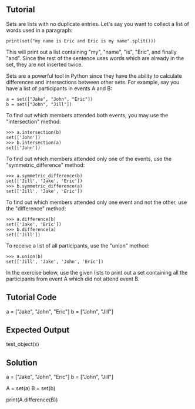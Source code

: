 Tutorial
--------

Sets are lists with no duplicate entries. Let's say you want to collect a list of words used in a paragraph:

    print(set("my name is Eric and Eric is my name".split()))

This will print out a list containing "my", "name", "is", "Eric", and finally "and". Since the rest of the sentence uses words which are already in the set, they are not inserted twice.

Sets are a powerful tool in Python since they have the ability to calculate differences and intersections between other sets. For example, say you have a list of participants in events A and B:

    a = set(["Jake", "John", "Eric"])
    b = set(["John", "Jill"])

To find out which members attended both events, you may use the "intersection" method:

    >>> a.intersection(b)
    set(['John'])
    >>> b.intersection(a)
    set(['John'])

To find out which members attended only one of the events, use the "symmetric_difference" method:

    >>> a.symmetric_difference(b)
    set(['Jill', 'Jake', 'Eric'])
    >>> b.symmetric_difference(a)
    set(['Jill', 'Jake', 'Eric'])

To find out which members attended only one event and not the other, use the "difference" method:

    >>> a.difference(b)
    set(['Jake', 'Eric'])
    >>> b.difference(a)
    set(['Jill'])

To receive a list of all participants, use the "union" method:

    >>> a.union(b)
    set(['Jill', 'Jake', 'John', 'Eric'])

In the exercise below, use the given lists to print out a set containing all the participants from event A which did not attend event B.

Tutorial Code
-------------
a = ["Jake", "John", "Eric"]
b = ["John", "Jill"]

Expected Output
---------------
test_object(x)

Solution
--------
a = ["Jake", "John", "Eric"]
b = ["John", "Jill"]

A = set(a)
B = set(b)

print(A.difference(B))
